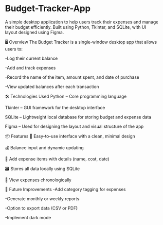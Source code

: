 # Budget-Tracker-App

A simple desktop application to help users track their expenses and manage their budget efficiently. Built using Python, Tkinter, and SQLite, with UI layout designed using Figma.

🖥️ Overview
The Budget Tracker is a single-window desktop app that allows users to:

-Log their current balance

-Add and track expenses

-Record the name of the item, amount spent, and date of purchase

-View updated balances after each transaction

🛠️ Technologies Used
Python – Core programming language

Tkinter – GUI framework for the desktop interface

SQLite – Lightweight local database for storing budget and expense data

Figma – Used for designing the layout and visual structure of the app

📦 Features
📌 Easy-to-use interface with a clean, minimal design

💰 Balance input and dynamic updating

🧾 Add expense items with details (name, cost, date)

🗃️ Stores all data locally using SQLite

📆 View expenses chronologically

📝 Future Improvements
-Add category tagging for expenses

-Generate monthly or weekly reports

-Option to export data (CSV or PDF)

-Implement dark mode
